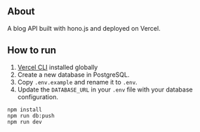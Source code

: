 ## About

A blog API built with hono.js and deployed on Vercel.

## How to run

1. [Vercel CLI](https://vercel.com/docs/cli) installed globally
2. Create a new database in PostgreSQL.
3. Copy `.env.example` and rename it to `.env`.
4. Update the `DATABASE_URL` in your `.env` file with your database configuration.

```
npm install
npm run db:push
npm run dev
```